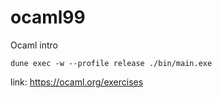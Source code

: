 # ocaml99
Ocaml intro
``` 
dune exec -w --profile release ./bin/main.exe
``` 

link: https://ocaml.org/exercises

